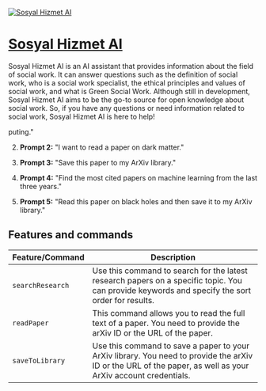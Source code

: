 [![Sosyal Hizmet AI](null)](https://chat.openai.com/g/g-oeg9rtFNf-sosyal-hizmet-ai)

# [Sosyal Hizmet AI](https://chat.openai.com/g/g-oeg9rtFNf-sosyal-hizmet-ai)

Sosyal Hizmet AI is an AI assistant that provides information about the field of social work. It can answer questions such as the definition of social work, who is a social work specialist, the ethical principles and values of social work, and what is Green Social Work. Although still in development, Sosyal Hizmet AI aims to be the go-to source for open knowledge about social work. So, if you have any questions or need information related to social work, Sosyal Hizmet AI is here to help!

puting."

2. **Prompt 2:** "I want to read a paper on dark matter."

3. **Prompt 3:** "Save this paper to my ArXiv library."

4. **Prompt 4:** "Find the most cited papers on machine learning from the last three years."

5. **Prompt 5:** "Read this paper on black holes and then save it to my ArXiv library."


## Features and commands

| Feature/Command | Description |
| --- | --- |
| `searchResearch` | Use this command to search for the latest research papers on a specific topic. You can provide keywords and specify the sort order for results. |
| `readPaper` | This command allows you to read the full text of a paper. You need to provide the arXiv ID or the URL of the paper. |
| `saveToLibrary` | Use this command to save a paper to your ArXiv library. You need to provide the arXiv ID or the URL of the paper, as well as your ArXiv account credentials. |


```